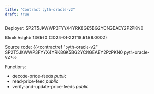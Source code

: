 ```yaml
---
title: "Contract pyth-oracle-v2"
draft: true
---
```

Deployer: SP2T5JKWWP3FYYX4YRK8GK5BG2YCNGEAEY2P2PKN0


 



Block height: 136560 (2024-01-22T18:51:58.000Z)

Source code: {{<contractref "pyth-oracle-v2" SP2T5JKWWP3FYYX4YRK8GK5BG2YCNGEAEY2P2PKN0 pyth-oracle-v2>}}

Functions:

* decode-price-feeds _public_
* read-price-feed _public_
* verify-and-update-price-feeds _public_
